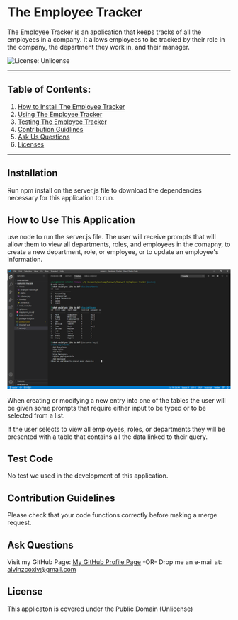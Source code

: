 # The Employee Tracker

  The Employee Tracker is an application that keeps tracks of all the employees in a company. It allows employees to be tracked by their role in the company, the department they work in, and their manager.

  ![License: Unlicense](https://img.shields.io/badge/license-Unlicense-blue.svg)

  ***

  ## Table of Contents:

  1. [How to Install The Employee Tracker](#Installation)
  2. [Using The Employee Tracker](#How%20To%20Use%20This%20Application)
  3. [Testing The Employee Tracker](#Test%20Code)
  4. [Contribution Guidlines](#Contribution%20Guidelines)
  5. [Ask Us Questions](#Ask%20Questions)
  6. [Licenses](#License)

  ***

  ## Installation

  Run npm install on the server.js file to download the dependencies necessary for this application to run.

  ## How to Use This Application

  use node to run the server.js file. The user will receive prompts that will allow them to view all departments, roles, and employees in the comapny, to create a new department, role, or employee, or to update an employee's information.

  ![Employee Tracker in action](/Assets/images/Employee_Tracker.png)
  
  When creating or modifying a new entry into one of the tables the user will be given some prompts that require either input to be typed or to be selected from a list.  
  
  If the user selects to view all employees, roles, or departments they will be presented with a table that contains all the data linked to their query.

  ## Test Code

  No test we used in the development of this application.

  ## Contribution Guidelines

  Please check that your code functions correctly before making a merge request.

  ## Ask Questions

  Visit my GitHub Page: [My GitHub Profile Page](https://github.com/AlvinZC4)
 -OR-
 Drop me an e-mail at: alvinzcoxiv@gmail.com

  ## License

  This applicaton is covered under the Public Domain (Unlicense)

